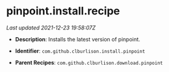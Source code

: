 # pinpoint.install.recipe

_Last updated 2021-12-23 19:58:07Z_

- **Description**: Installs the latest version of pinpoint.

- **Identifier**: `com.github.clburlison.install.pinpoint`

- **Parent Recipes**: `com.github.clburlison.download.pinpoint`